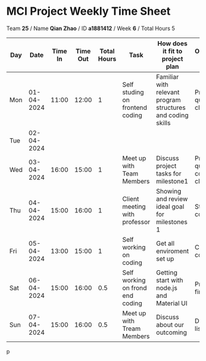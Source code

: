 # MCI Project Weekly Time Sheet

Team **25** / Name **Qian Zhao** / ID **a1881412** / Week **6** / Total Hours 5

| Day | Date       | Time In | Time Out | Total Hours | Task | How does it fit to project plan | Outcome/Next action |
| --- | ---------- | ------- | -------- | ----------- | ---- | ------------------------------- | ------------------- |
| Mon | 01-04-2024 | 11:00   | 12:00    | 1           | Self studing on  frontend coding| Familiar with relevant program structures and coding skills | Prepare question for client meeting|
| Tue | 02-04-2024 |         |          |             |   || |
| Wed | 03-04-2024 | 16:00   | 15:00    | 1           | Meet up with Team Members | Discuss project tasks for milestone1 | Prepare questions and confirm with client|
| Thu | 04-04-2024 | 15:00   | 16:00    | 1           | Client meeting with professor| Showing and review ideal goal for milestones 1| Start frondend coding|
| Fri | 05-04-2024 | 13:00   | 15:00    | 1           | Self working on coding | Get all enviroment set up| Continue coding node.js 
| Sat | 06-04-2024 | 15:00  |  16:00  |  0.5         |Self working on frond end coding  | Getting start with node.js and Material UI|Practice the first page |
| Sun | 07-04-2024 | 15:00 | 16:00   | 0.5         | Meet up with Tream Members |Discuss about our outcoming | Design student list page


 p
